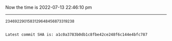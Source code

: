 Now the time is 2022-07-13 22:46:10 pm

---

<small>2346922901583129648456873319238</small>

```txt

Latest commit SHA is: a1c0a3783b0db1c8fbe42ce248f6c144e4bfc787
```
